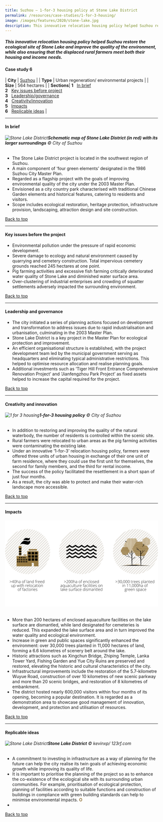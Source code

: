 ```yaml
---
title: Suzhou – 1-for-3 housing policy at Stone Lake District
permalink: /resources/case-studies/1-for-3-housing/
image: /images/features/2020/stone-lake.jpg
description: This innovative relocation housing policy helped Suzhou restore the ecological site of Stone Lake and improve the quality of the environment, while also ensuring that the displaced rural farmers meet both their housing and income needs.
---
```


##### This innovative relocation housing policy helped Suzhou restore the ecological site of Stone Lake and improve the quality of the environment, while also ensuring that the displaced rural farmers meet both their housing and income needs. 

#### **Case study 6**

| **City** | [Suzhou](/suzhou/) |
| **Type** | Urban regeneration/ environmental projects |
| **Size** | 564 hectares |
| **Sections**| **1** &nbsp; [In brief](#in-brief) <br> **2** &nbsp; [Key issues before project](#key-issues-before-the-project) <br> **3** &nbsp; [Leadership/governance](#leadership-and-governance) <br> **4** &nbsp; [Creativity/innovation](#creativity-and-innovation) <br> **5** &nbsp; [Impacts](#impacts) <br> **6** &nbsp; [Replicable ideas](#replicable-ideas) |

---

#### **In brief**

###### ![Stone Lake District](/images/features/2020/stone-lake-map.jpg/)**Schematic map of Stone Lake District (in red) with its larger surroundings** © City of Suzhou

- The Stone Lake District project is located in the southwest region of Suzhou.
- A main component of ‘four green elements’ designated in the 1986 Suzhou City Master Plan. 
- Regarded as a flagship project with the goals of improving environmental quality of the city under the 2003 Master Plan. 
- Envisioned as a city country park characterised with traditional Chinese Garden elements and historical features, catering to residents and visitors. 
- Scope includes ecological restoration, heritage protection, infrastructure provision, landscaping, attraction design and site construction. 

[Back to top](#case-study-6)

---

#### **Key issues before the project**

- Environmental pollution under the pressure of rapid economic development.	
- Severe damage to ecology and natural environment caused by quarrying and cemetery construction. Total impervious cemetery grounds reached 245 hectares at one point.
- Pig farming activities and excessive fish farming critically deteriorated water quality of Stone Lake and diminished water surface area. 
- Over-clustering of industrial enterprises and crowding of squatter settlements adversely impacted the surrounding environment.

[Back to top](#case-study-6)

---

#### **Leadership and governance**

- The city initiated a series of planning actions focused on development and transformation to address issues due to rapid industrialisation and urbanisation, culminating in the 2003 Master Plan.
- Stone Lake District is a key project in the Master Plan for ecological protection and improvement.  
- An efficient organisational structure is established, with the project development team led by the municipal government serving as headquarters and eliminating typical administrative restrictions. This helped to optimise resource allocation and realise planning goals. 
- Additional investments such as ‘Tiger Hill Front Entrance Comprehensive Renovation Project’ and ‘Jianfengzhou Park Project’ as fixed assets helped to increase the capital required for the project.

[Back to top](#case-study-6)

---

#### **Creativity and innovation**

###### ![1 for 3 housing](/images/features/2020/1-for-3.jpg/)**1-for-3 housing policy** © City of Suzhou

- In addition to restoring and improving the quality of the natural waterbody, the number of residents is controlled within the scenic site. 
- Rural farmers were relocated to urban areas as the pig farming activities were contaminating the existing lake. 
- Under an innovative ‘1-for-3’ relocation housing policy, farmers were offered three units of urban housing in exchange of their one unit of farm residence, where they could use the first unit for themselves, the second for family members, and the third for rental income.
- The success of the policy facilitated the resettlement in a short span of just four months. 
- As a result, the city was able to protect and make their water-rich landscape more accessible.

[Back to top](#case-study-6)

---

#### **Impacts**

###### ![Impacts](/images/features/2020/impacts-suzhou1.png/)

- More than 200 hectares of enclosed aquaculture facilities on the lake surface are dismantled, while land designated for cemeteries is reduced. This expanded the lake surface area and in turn improved the water quality and ecological environment. 
- Increase in green and public spaces significantly enhanced the environment: over 30,000 trees planted in 11,000 hectares of land, forming a 6.6 kilometres of scenery belt around the lake. 
- Historic attractions such as Xingchun Bridge, Zhiping Temple, Lanka Tower Yard, Fishing Garden and Yue City Ruins are preserved and restored, elevating the historic and cultural characteristics of the city. 
- Infrastructural improvements include the restoration of the 5.7-kilometre Wuyue Road, construction of over 10 kilometres of new scenic parkway and more than 20 scenic bridges, and restoration of 8 kilometres of embankment. 
- The district hosted nearly 600,000 visitors within four months of its opening, becoming a popular destination. It is regarded as a demonstration area to showcase good management of innovation, development, and protection and utilisation of resources. 

[Back to top](#case-study-6)

---

#### **Replicable ideas**

###### ![Stone Lake District](/images/features/2020/stone-lake.jpg/)**Stone Lake District** © kevinxp/ 123rf.com

- A commitment to investing in infrastructure as a way of planning for the future can help the city realise its twin goals of achieving economic growth while improving its quality of life. 
- It is important to prioritise the planning of the project so as to enhance the co-existence of the ecological site with its surrounding urban communities. For example, prioritisation of ecological protection, planning of facilities according to suitable functions and construction of buildings in compliance with green building standards can help to minimise environmental impacts. **<font color="#967942">O</font>**
- 
[Back to top](#case-study-6)
